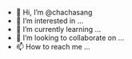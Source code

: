 - 👋 Hi, I’m @chachasang
- 👀 I’m interested in ...
- 🌱 I’m currently learning ...
- 💞️ I’m looking to collaborate on ...
- 📫 How to reach me ...

<!---
chachasang/chachasang is a ✨ special ✨ repository because its `README.md` (this file) appears on your GitHub profile.
You can click the Preview link to take a look at your changes.
--->
